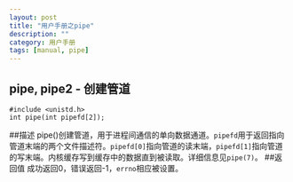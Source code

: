 ```yaml
---
layout: post
title: "用户手册之pipe"
description: ""
category: 用户手册
tags: [manual, pipe]
---
```

## pipe, pipe2 - 创建管道
	#include <unistd.h>
	int pipe(int pipefd[2]);
##描述
pipe()创建管道，用于进程间通信的单向数据通道。`pipefd`用于返回指向管道末端的两个文件描述符。`pipefd[0]`指向管道的读末端，`pipefd[1]`指向管道的写末端。内核缓存写到缓存中的数据直到被读取。详细信息见`pipe(7)`。
##返回值
成功返回0，错误返回-1，`errno`相应被设置。
